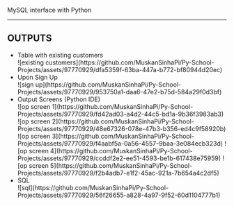 MySQL interface with Python <hr>
<h2> OUTPUTS </h2>
<ul>
  <li>
    Table with existing customers
  </li>
  ![existing customers](https://github.com/MuskanSinhaPi/Py-School-Projects/assets/97770929/dfa5359f-63ba-447a-b772-bf80944d20ec)

<li>
  Upon Sign Up
</li>
  ![sign up](https://github.com/MuskanSinhaPi/Py-School-Projects/assets/97770929/953750a1-daa6-47e2-b75d-584a29f0d3bf)

<li>
  Output Screens (Python IDE)
</li>
![op screen 1](https://github.com/MuskanSinhaPi/Py-School-Projects/assets/97770929/fd42ad03-a4d2-44c5-bd1a-9b36f3983ab3)
![op screen 2](https://github.com/MuskanSinhaPi/Py-School-Projects/assets/97770929/48e67326-078e-47b3-b356-ed4c9f58920b)
![op screen 3](https://github.com/MuskanSinhaPi/Py-School-Projects/assets/97770929/f4aabf5a-0a56-4557-9baa-3e084ecb323d)
![op screen 4](https://github.com/MuskanSinhaPi/Py-School-Projects/assets/97770929/ccddf2e2-ee51-4593-be1b-617438e75959)
![op screen 5](https://github.com/MuskanSinhaPi/Py-School-Projects/assets/97770929/f2b4adb7-e1f2-45ac-921a-7b654a4c2df5)

<li>
  SQL
</li>
![sql](https://github.com/MuskanSinhaPi/Py-School-Projects/assets/97770929/56f26655-a828-4a97-9f52-60d1104777b1)

</ul>
